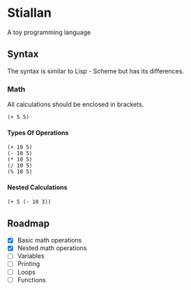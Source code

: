 # Stiallan
A toy programming language

## Syntax
The syntax is similar to Lisp - Scheme but has its differences.

### Math

All calculations should be enclosed in brackets.
```
(+ 5 5)
```

#### Types Of Operations
```
(+ 10 5)
(- 10 5)
(* 10 5)
(/ 10 5)
(% 10 5)
```

#### Nested Calculations
```
(+ 5 (- 10 3))
```

## Roadmap
- [x]  Basic math operations
- [x]  Nested math operations
- [ ]  Variables
- [ ]  Printing
- [ ]  Loops
- [ ]  Functions
